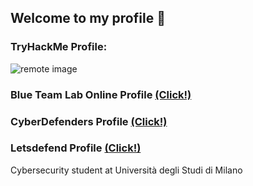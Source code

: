 ## Welcome to my profile 👋
### TryHackMe Profile: 
![remote image](https://tryhackme-badges.s3.amazonaws.com/omarrdaniel.pngh)

### Blue Team Lab Online Profile [(Click!)](https://blueteamlabs.online/public/user/b5a87cdaef47805dabffe9)

### CyberDefenders Profile [(Click!)](https://cyberdefenders.org/p/omarrdaniel)

### Letsdefend Profile [(Click!)](https://app.letsdefend.io/user/omarrdaniel)


Cybersecurity student at Università degli Studi di Milano
<!--
**omarrdaniel/omarrdaniel** is a ✨ _special_ ✨ repository because its `README.md` (this file) appears on your GitHub profile.

Here are some ideas to get you started:

- 🔭 I’m currently working on ...
- 🌱 I’m currently learning ...
- 👯 I’m looking to collaborate on ...
- 🤔 I’m looking for help with ...
- 💬 Ask me about ...
- 📫 How to reach me: ...
- 😄 Pronouns: ...
- ⚡ Fun fact: ...
-->
